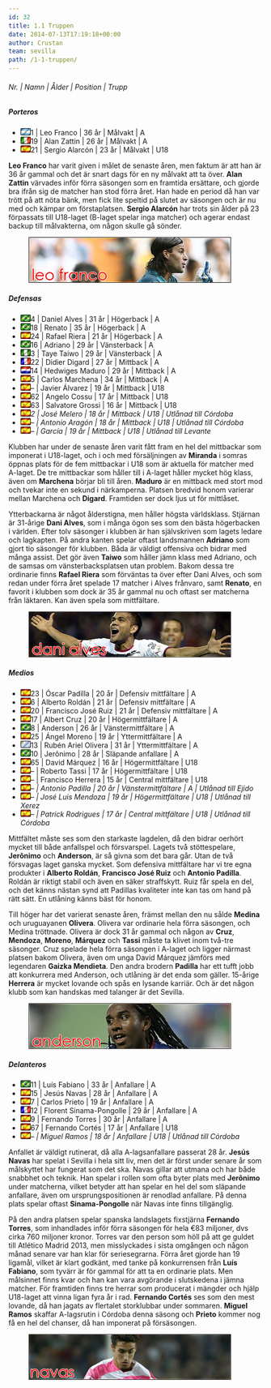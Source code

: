 ```yaml
---
id: 32
title: 1.1 Truppen
date: 2014-07-13T17:19:18+00:00
author: Crustan
team: sevilla
path: /1-1-truppen/
---
```


###### Nr. | Namn | Ålder | Position | Trupp

##### Porteros

- <img class="flag" src="../images/arg.png" />1 | Leo Franco | 36 år | Målvakt | A
- <img class="flag" src="../images/ita.png" />19 | Alan Zattin | 26 år | Målvakt | A
- <img class="flag" src="../images/esp.png" />21 | Sergio Alarcón | 23 år | Målvakt | U18

**Leo Franco** har varit given i målet de senaste åren, men faktum är att han är 36 år gammal och det är snart dags för en ny målvakt att ta över. **Alan Zattin** värvades inför förra säsongen som en framtida ersättare, och gjorde bra ifrån sig de matcher han stod förra året. Han hade en period då han var trött på att nöta bänk, men fick lite speltid på slutet av säsongen och är nu med och kämpar om förstaplatsen. **Sergio Alarcón** har trots sin ålder på 23 förpassats till U18-laget (B-laget spelar inga matcher) och agerar endast backup till målvakterna, om någon skulle gå sönder.

<figure>
  <img src="../images/leo-franco.png" />
</figure>

##### Defensas

- <img class="flag" src="../images/bra.png" />4 | Daniel Alves | 31 år | Högerback | A
- <img class="flag" src="../images/bra.png" />18 | Renato | 35 år | Högerback | A
- <img class="flag" src="../images/esp.png" />24 | Rafael Riera | 21 år | Högerback | A
- <img class="flag" src="../images/bra.png" />16 | Adriano | 29 år | Vänsterback | A
- <img class="flag" src="../images/nga.png" />3 | Taye Taiwo | 29 år | Vänsterback | A
- <img class="flag" src="../images/fra.png" />22 | Didier Digard | 27 år | Mittback | A
- <img class="flag" src="../images/ned.png" />14 | Hedwiges Maduro | 29 år | Mittback | A
- <img class="flag" src="../images/esp.png" />5 | Carlos Marchena | 34 år | Mittback | A
- <img class="flag" src="../images/esp.png" />– | Javier Álvarez | 19 år | Mittback | U18
- <img class="flag" src="../images/esp.png" />62 | Angelo Cossu | 17 år | Mittback | U18
- <img class="flag" src="../images/esp.png" />63 | Salvatore Grossi | 16 år | Mittback | U18
- _<img class="flag" src="../images/esp.png" />2 | José Melero | 18 år | Mittback | U18 | Utlånad till Córdoba_
- _<img class="flag" src="../images/esp.png" />– | Antonio Aragón | 18 år | Mittback | U18 | Utlånad till Córdoba_
- _<img class="flag" src="../images/esp.png" />– | García | 19 år | Mittback | U18 | Utlånad till Levante_

Klubben har under de senaste åren varit fått fram en hel del mittbackar som imponerat i U18-laget, och i och med försäljningen av **Miranda** i somras öppnas plats för de fem mittbackar i U18 som är aktuella för matcher med A-laget. De tre mittbackar som håller till i A-laget håller mycket hög klass, även om **Marchena** börjar bli till åren. **Maduro** är en mittback med stort mod och tvekar inte en sekund i närkamperna. Platsen bredvid honom varierar mellan Marchena och **Digard**. Framtiden ser dock ljus ut för mittlåset.

Ytterbackarna är något ålderstigna, men håller högsta världsklass. Stjärnan är 31-årige **Dani Alves**, som i många ögon ses som den bästa högerbacken i världen. Efter tolv säsonger i klubben är han självskriven som lagets ledare och lagkapten. På andra kanten spelar oftast landsmannen **Adriano** som gjort tio säsonger för klubben. Båda är väldigt offensiva och bidrar med många assist. Det gör även **Taiwo** som håller jämn klass med Adriano, och de samsas om vänsterbacksplatsen utan problem. Bakom dessa tre ordinarie finns **Rafael Riera** som förväntas ta över efter Dani Alves, och som redan under förra året spelade 17 matcher i Alves frånvaro, samt **Renato**, en favorit i klubben som dock är 35 år gammal nu och oftast ser matcherna från läktaren. Kan även spela som mittfältare.

<figure>
  <img src="../images/alves.png" alt="alves" />
</figure>

##### Medios

- <img class="flag" src="../images/esp.png" />23 | Óscar Padilla | 20 år | Defensiv mittfältare | A<br/>
- <img class="flag" src="../images/esp.png" />6 | Alberto Roldán | 21 år | Defensiv mittfältare | A<br/>
- <img class="flag" src="../images/esp.png" />20 | Francisco José Ruiz | 21 år | Defensiv mittfältare | A<br/>
- <img class="flag" src="../images/esp.png" />17 | Albert Cruz | 20 år | Högermittfältare | A<br/>
- <img class="flag" src="../images/bra.png" />8 | Anderson | 26 år | Vänstermittfältare | A<br/>
- <img class="flag" src="../images/esp.png" />25 | Ángel Moreno | 19 år | Yttermittfältare | A<br/>
- <img class="flag" src="../images/uru.png" />13 | Rubén Ariel Olivera | 31 år | Yttermittfältare | A<br/>
- <img class="flag" src="../images/bra.png" />10 | Jerônimo | 28 år | Släpande anfallare | A<br/>
- <img class="flag" src="../images/esp.png" />65 | David Márquez | 16 år | Högermittfältare | U18<br/>
- <img class="flag" src="../images/esp.png" />– | Roberto Tassi | 17 år | Högermittfältare | U18<br/>
- <img class="flag" src="../images/esp.png" />– | Francisco Herrera | 15 år | Central mittfältare | U18<br/>
- _<img class="flag" src="../images/esp.png" />– | Antonio Padilla | 20 år | Vänstermittfältare | A | Utlånad till Ejido_
- _<img class="flag" src="../images/esp.png" />– | José Luis Mendoza | 19 år | Högermittfältare | U18 | Utlånad till Xerez_
- _<img class="flag" src="../images/esp.png" />– | Patrick Rodrigues | 17 år | Central mittfältare | U18 | Utlånad till Córdoba_

Mittfältet måste ses som den starkaste lagdelen, då den bidrar oerhört mycket till både anfallspel och försvarspel. Lagets två stöttespelare, **Jerônimo** och **Anderson**, är så givna som det bara går. Utan de två försvagas laget ganska mycket. Som defensiva mittfältare har vi tre egna produkter i **Alberto Roldán**, **Francisco José Ruiz** och **Antonio Padilla**. Roldán är riktigt stabil och även en säker straffskytt. Ruiz får spela en del, och det känns nästan synd att Padillas kvaliteter inte kan tas om hand på rätt sätt. En utlåning känns bäst för honom.

Till höger har det varierat senaste åren, främst mellan den nu sålde **Medina** och uruguayanen **Olivera**. Olivera var ordinarie hela förra säsongen, och Medina tröttnade. Olivera är dock 31 år gammal och någon av **Cruz**, **Mendoza**, **Moreno**, **Márquez** och **Tassi** måste ta klivet inom två-tre säsonger. Cruz spelade hela förra säsongen i A-laget och ligger närmast platsen bakom Olivera, även om unga David Márquez jämförs med legendaren **Gaizka Mendieta**. Den andra brodern **Padilla** har ett tufft jobb att konkurrera med Anderson, och utlåning är det enda som gäller. 15-årige **Herrera** är mycket lovande och spås en lysande karriär. Och är det någon klubb som kan handskas med talanger är det Sevilla.

<figure>
  <img src="../images/anderson.png" alt="anderson" />
</figure>

##### Delanteros

- <img class="flag" src="../images/bra.png" />11 | Luís Fabiano | 33 år | Anfallare | A<br/>
- <img class="flag" src="../images/esp.png" />15 | Jesús Navas | 28 år | Anfallare | A<br/>
- <img class="flag" src="../images/esp.png" />7 | Carlos Prieto | 19 år | Anfallare | A<br/>
- <img class="flag" src="../images/fra.png" />12 | Florent Sinama-Pongolle | 29 år | Anfallare | A<br/>
- <img class="flag" src="../images/esp.png" />9 | Fernando Torres | 30 år | Anfallare | A<br/>
- <img class="flag" src="../images/esp.png" />67 | Fernando Cortés | 17 år | Anfallare | U18<br/>
- _<img class="flag" src="../images/esp.png" />– | Miguel Ramos | 18 år | Anfallare | U18 | Utlånad till Córdoba_

Anfallet är väldigt rutinerat, då alla A-lagsanfallare passerat 28 år. **Jesús Navas** har spelat i Sevilla i hela sitt liv, men det är först under senare år som målskyttet har fungerat som det ska. Navas gillar att utmana och har både snabbhet och teknik. Han spelar i rollen som ofta byter plats med **Jerônimo** under matcherna, vilket betyder att han spelar en hel del som släpande anfallare, även om ursprungspositionen är renodlad anfallare. På denna plats spelar oftast **Sinama-Pongolle** när Navas inte finns tillgänglig.

På den andra platsen spelar spanska landslagets fixstjärna **Fernando Torres**, som inhandlades inför förra säsongen för hela €83 miljoner, dvs cirka 760 miljoner kronor. Torres var den person som höll på att ge guldet till Atlético Madrid 2013, men misslyckades i sista omgången och någon månad senare var han klar för seriesegrarna. Förra året gjorde han 19 ligamål, vilket är klart godkänt, med tanke på konkurrensen från **Luís Fabiano**, som tyvärr är för gammal för att ta en ordinarie plats. Men målsinnet finns kvar och han kan vara avgörande i slutskedena i jämna matcher. För framtiden finns tre herrar som producerat i mängder och hjälp U18-laget att vinna ligan fyra år i rad. **Fernando Cortés** ses som den mest lovande, då han jagats av flertalet storklubbar under sommaren. **Miguel Ramos** skaffar A-lagsrutin i Córdoba denna säsong och **Prieto** kommer nog få en hel del chanser, då han imponerat på försäsongen.

<figure>
  <img src="../images/navas3.png" alt="navas" />
</figure>
